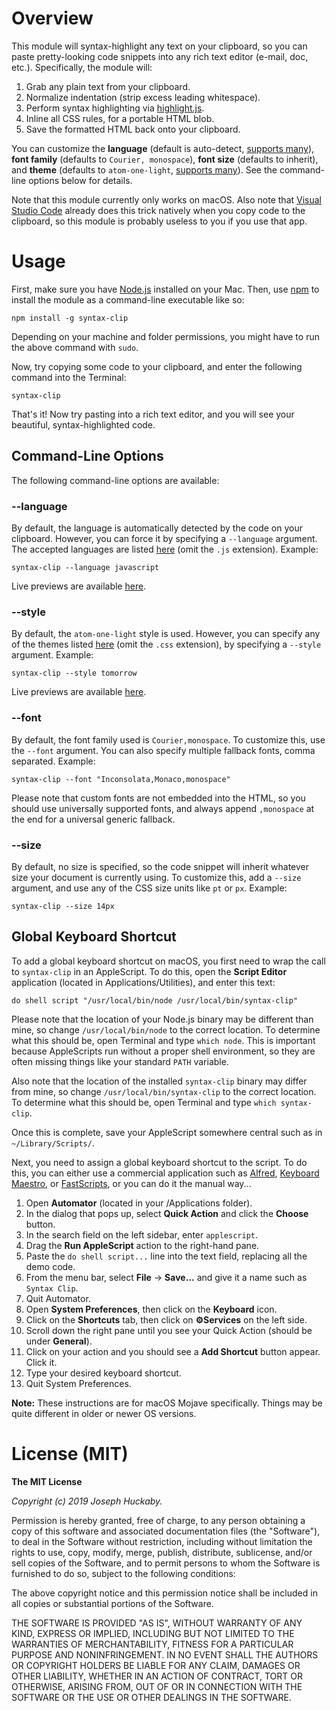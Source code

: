 # Overview

This module will syntax-highlight any text on your clipboard, so you can paste pretty-looking code snippets into any rich text editor (e-mail, doc, etc.).  Specifically, the module will:

1. Grab any plain text from your clipboard.
2. Normalize indentation (strip excess leading whitespace).
3. Perform syntax highlighting via [highlight.js](https://highlightjs.org/).
4. Inline all CSS rules, for a portable HTML blob.
5. Save the formatted HTML back onto your clipboard.

You can customize the **language** (default is auto-detect, [supports many](https://highlightjs.org/static/demo/)), **font family** (defaults to `Courier, monospace`), **font size** (defaults to inherit), and **theme** (defaults to `atom-one-light`, [supports many](https://highlightjs.org/static/demo/)).  See the command-line options below for details.

Note that this module currently only works on macOS.  Also note that [Visual Studio Code](https://code.visualstudio.com/) already does this trick natively when you copy code to the clipboard, so this module is probably useless to you if you use that app.

# Usage

First, make sure you have [Node.js](https://nodejs.org/en/download/) installed on your Mac.  Then, use [npm](https://www.npmjs.com/) to install the module as a command-line executable like so:

```
npm install -g syntax-clip
```

Depending on your machine and folder permissions, you might have to run the above command with `sudo`.

Now, try copying some code to your clipboard, and enter the following command into the Terminal:

```
syntax-clip
```

That's it!  Now try pasting into a rich text editor, and you will see your beautiful, syntax-highlighted code.

## Command-Line Options

The following command-line options are available:

### --language

By default, the language is automatically detected by the code on your clipboard.  However, you can force it by specifying a `--language` argument.  The accepted languages are listed [here](https://github.com/highlightjs/highlight.js/tree/master/src/languages) (omit the `.js` extension).  Example:

```
syntax-clip --language javascript
```

Live previews are available [here](https://highlightjs.org/static/demo/).

### --style

By default, the `atom-one-light` style is used.  However, you can specify any of the themes listed [here](https://github.com/highlightjs/highlight.js/tree/master/src/styles) (omit the `.css` extension), by specifying a `--style` argument.  Example:

```
syntax-clip --style tomorrow
```

Live previews are available [here](https://highlightjs.org/static/demo/).

### --font

By default, the font family used is `Courier,monospace`.  To customize this, use the `--font` argument.  You can also specify multiple fallback fonts, comma separated.  Example:

```
syntax-clip --font "Inconsolata,Monaco,monospace"
```

Please note that custom fonts are not embedded into the HTML, so you should use universally supported fonts, and always append `,monospace` at the end for a universal generic fallback.

### --size

By default, no size is specified, so the code snippet will inherit whatever size your document is currently using.  To customize this, add a `--size` argument, and use any of the CSS size units like `pt` or `px`.  Example:

```
syntax-clip --size 14px
```

## Global Keyboard Shortcut

To add a global keyboard shortcut on macOS, you first need to wrap the call to `syntax-clip` in an AppleScript.  To do this, open the **Script Editor** application (located in Applications/Utilities), and enter this text:

```applescript
do shell script "/usr/local/bin/node /usr/local/bin/syntax-clip"
```

Please note that the location of your Node.js binary may be different than mine, so change `/usr/local/bin/node` to the correct location.  To determine what this should be, open Terminal and type `which node`.  This is important because AppleScripts run without a proper shell environment, so they are often missing things like your standard `PATH` variable.

Also note that the location of the installed `syntax-clip` binary may differ from mine, so change `/usr/local/bin/syntax-clip` to the correct location.  To determine what this should be, open Terminal and type `which syntax-clip`.

Once this is complete, save your AppleScript somewhere central such as in `~/Library/Scripts/`.

Next, you need to assign a global keyboard shortcut to the script.  To do this, you can either use a commercial application such as [Alfred](http://www.alfredapp.com/), [Keyboard Maestro](http://www.keyboardmaestro.com/main/), or [FastScripts](http://www.red-sweater.com/fastscripts/index.html), or you can do it the manual way...

1. Open **Automator** (located in your /Applications folder).
2. In the dialog that pops up, select **Quick Action** and click the **Choose** button.
3. In the search field on the left sidebar, enter `applescript`.
4. Drag the **Run AppleScript** action to the right-hand pane.
5. Paste the `do shell script...` line into the text field, replacing all the demo code.
6. From the menu bar, select **File** → **Save...** and give it a name such as `Syntax Clip`.
7. Quit Automator.
8. Open **System Preferences**, then click on the **Keyboard** icon.
9. Click on the **Shortcuts** tab, then click on **⚙️Services** on the left side.
10. Scroll down the right pane until you see your Quick Action (should be under **General**).
11. Click on your action and you should see a **Add Shortcut** button appear.  Click it.
12. Type your desired keyboard shortcut.
13. Quit System Preferences.

**Note:** These instructions are for macOS Mojave specifically.  Things may be quite different in older or newer OS versions.

# License (MIT)

**The MIT License**

*Copyright (c) 2019 Joseph Huckaby.*

Permission is hereby granted, free of charge, to any person obtaining a copy
of this software and associated documentation files (the "Software"), to deal
in the Software without restriction, including without limitation the rights
to use, copy, modify, merge, publish, distribute, sublicense, and/or sell
copies of the Software, and to permit persons to whom the Software is
furnished to do so, subject to the following conditions:

The above copyright notice and this permission notice shall be included in
all copies or substantial portions of the Software.

THE SOFTWARE IS PROVIDED "AS IS", WITHOUT WARRANTY OF ANY KIND, EXPRESS OR
IMPLIED, INCLUDING BUT NOT LIMITED TO THE WARRANTIES OF MERCHANTABILITY,
FITNESS FOR A PARTICULAR PURPOSE AND NONINFRINGEMENT. IN NO EVENT SHALL THE
AUTHORS OR COPYRIGHT HOLDERS BE LIABLE FOR ANY CLAIM, DAMAGES OR OTHER
LIABILITY, WHETHER IN AN ACTION OF CONTRACT, TORT OR OTHERWISE, ARISING FROM,
OUT OF OR IN CONNECTION WITH THE SOFTWARE OR THE USE OR OTHER DEALINGS IN
THE SOFTWARE.
